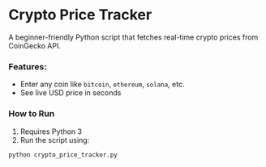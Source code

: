 # Crypto Price Tracker

A beginner-friendly Python script that fetches real-time crypto prices from CoinGecko API.

### Features:
- Enter any coin like `bitcoin`, `ethereum`, `solana`, etc.
- See live USD price in seconds

### How to Run
1. Requires Python 3
2. Run the script using:
```bash
python crypto_price_tracker.py
